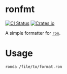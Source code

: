 # ronfmt

[![CI Status](https://github.com/ModProg/ronfmt/actions/workflows/test.yaml/badge.svg)](https://github.com/ModProg/ronfmt/actions/workflows/test.yaml)
[![Crates.io](https://img.shields.io/crates/v/ronfmt)](https://crates.io/crates/ronfmt)
<!-- [![Docs.rs](https://img.shields.io/crates/v/template?color=informational&label=docs.rs)](https://docs.rs/ronfmt) -->
<!-- [![Documentation for `main`](https://img.shields.io/badge/docs-main-informational)](https://modprog.github.io/ronfmt/ronfmt/) -->

A simple formatter for [`ron`](https://github.com/ron-rs/ron).

# Usage

```console
ronda /file/to/format.ron
```
